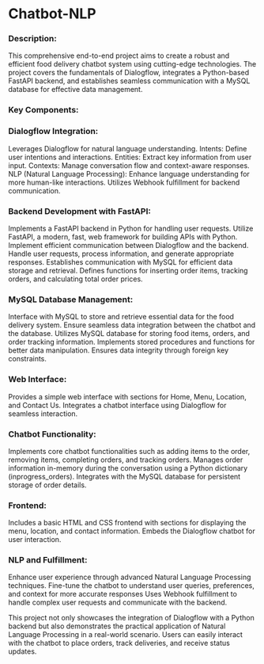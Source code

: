 # Chatbot-NLP

### Description:
This comprehensive end-to-end project aims to create a robust and efficient food delivery chatbot system using cutting-edge technologies. The project covers the fundamentals of Dialogflow, integrates a Python-based FastAPI backend, and establishes seamless communication with a MySQL database for effective data management.
### Key Components:

### Dialogflow Integration:

Leverages Dialogflow for natural language understanding.
Intents: Define user intentions and interactions.
Entities: Extract key information from user input.
Contexts: Manage conversation flow and context-aware responses.
NLP (Natural Language Processing): Enhance language understanding for more human-like interactions.
Utilizes Webhook fulfillment for backend communication.
### Backend Development with FastAPI:

Implements a FastAPI backend in Python for handling user requests.
Utilize FastAPI, a modern, fast, web framework for building APIs with Python.
Implement efficient communication between Dialogflow and the backend.
Handle user requests, process information, and generate appropriate responses.
Establishes communication with MySQL for efficient data storage and retrieval.
Defines functions for inserting order items, tracking orders, and calculating total order prices.
### MySQL Database Management:
Interface with MySQL to store and retrieve essential data for the food delivery system.
Ensure seamless data integration between the chatbot and the database.
Utilizes MySQL database for storing food items, orders, and order tracking information.
Implements stored procedures and functions for better data manipulation.
Ensures data integrity through foreign key constraints.
### Web Interface:

Provides a simple web interface with sections for Home, Menu, Location, and Contact Us.
Integrates a chatbot interface using Dialogflow for seamless interaction.
### Chatbot Functionality:

Implements core chatbot functionalities such as adding items to the order, removing items, completing orders, and tracking orders.
Manages order information in-memory during the conversation using a Python dictionary (inprogress_orders).
Integrates with the MySQL database for persistent storage of order details.
### Frontend:

Includes a basic HTML and CSS frontend with sections for displaying the menu, location, and contact information.
Embeds the Dialogflow chatbot for user interaction.
### NLP and Fulfillment:
Enhance user experience through advanced Natural Language Processing techniques.
Fine-tune the chatbot to understand user queries, preferences, and context for more accurate responses
Uses Webhook fulfillment to handle complex user requests and communicate with the backend.

This project not only showcases the integration of Dialogflow with a Python backend but also demonstrates the practical application of Natural Language Processing in a real-world scenario. Users can easily interact with the chatbot to place orders, track deliveries, and receive status updates.
